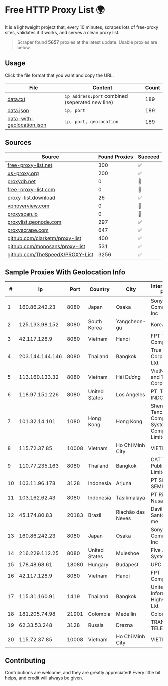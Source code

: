 
# Free HTTP Proxy List 🌍

It is a lightweight project that, every 10 minutes, scrapes lots of free-proxy sites, validates if it works, and serves a clean proxy list.


> Scraper found **5657** proxies at the latest update. Usable proxies are below.

## Usage

Click the file format that you want and copy the URL.


|File|Content|Count|
|----|-------|-----|
|[data.txt](https://raw.githubusercontent.com/themiralay/Proxy-List-World/master/data.txt)|`ip_address:port` combined (seperated new line)|189|
|[data.json](https://raw.githubusercontent.com/themiralay/Proxy-List-World/master/data.json)|`ip, port`|189|
|[data-with-geolocation.json](https://raw.githubusercontent.com/themiralay/Proxy-List-World/master/data-with-geolocation.json)|`ip, port, geolocation`|189|

## Sources

|Source|Found Proxies|Succeed|
|------|-------------|-------|
|[free-proxy-list.net](https://free-proxy-list.net)|300|✅|
|[us-proxy.org](https://www.us-proxy.org)|200|✅|
|[proxydb.net](http://proxydb.net)|0|🚫|
|[free-proxy-list.com](https://free-proxy-list.com/?page=&port=&type%5B%5D=http&type%5B%5D=https&up_time=0&search=Search)|0|🚫|
|[proxy-list.download](https://www.proxy-list.download/HTTP)|26|✅|
|[vpnoverview.com](https://vpnoverview.com/privacy/anonymous-browsing/free-proxy-servers)|0|🚫|
|[proxyscan.io](https://www.proxyscan.io)|0|🚫|
|[proxylist.geonode.com](https://proxylist.geonode.com/api/proxy-list?limit=300&page=1&sort_by=lastChecked&sort_type=desc&protocols=http,https)|297|✅|
|[proxyscrape.com](https://api.proxyscrape.com/v2/?request=displayproxies&protocol=http&timeout=10000&country=all&ssl=all&anonymity=all)|647|✅|
|[github.com/clarketm/proxy-list](https://raw.githubusercontent.com/clarketm/proxy-list/master/proxy-list-raw.txt)|400|✅|
|[github.com/monosans/proxy-list](https://raw.githubusercontent.com/monosans/proxy-list/main/proxies/http.txt)|531|✅|
|[github.com/TheSpeedX/PROXY-List](https://raw.githubusercontent.com/TheSpeedX/PROXY-List/master/http.txt)|3256|✅|


## Sample Proxies With Geolocation Info

|#|Ip|Port|Country|City|Internet Service Provider|
|-|--|----|-------|----|-------------------------|
|1|160.86.242.23|8080|Japan|Osaka|Sony Network Communications Inc|
|2|125.133.98.152|8080|South Korea|Yangcheon-gu|Korea Telecom|
|3|42.117.128.9|8080|Vietnam|Hanoi|FPT Telecom Company|
|4|203.144.144.146|8080|Thailand|Bangkok|True Internet Corporation CO. Ltd.|
|5|113.160.133.32|8080|Vietnam|Hải Dương|VietNam Post and Telecom Corporation|
|6|118.97.151.226|8080|United States|Los Angeles|PT. TELKOM INDONESIA|
|7|101.32.14.101|1080|Hong Kong|Hong Kong|Shenzhen Tencent Computer Systems Company Limited|
|8|115.72.37.85|10008|Vietnam|Ho Chi Minh City|VIETELmetro|
|9|110.77.235.163|8080|Thailand|Bangkok|CAT Telecom Public Company Limited|
|10|103.11.96.178|3128|Indonesia|Arjuna|PT SKYLINE SEMESTA|
|11|103.162.62.43|8080|Indonesia|Tasikmalaya|PT Ring Media Nusantara|
|12|45.174.80.83|20183|Brazil|Riachão das Neves|Davilson Dos Santos Correia-me|
|13|160.86.242.23|8080|Japan|Osaka|Sony Network Communications Inc|
|14|216.229.112.25|8080|United States|Muleshoe|Five Area Systems, LLC|
|15|178.48.68.61|18080|Hungary|Budapest|UPC|
|16|42.117.128.9|8080|Vietnam|Hanoi|FPT Telecom Company|
|17|115.31.160.91|1419|Thailand|Bangkok|United Information Highway Co., Ltd.|
|18|181.205.74.98|21901|Colombia|Medellín|Colombia Móvil|
|19|62.33.53.248|3128|Russia|Drezna|TRANS-TELECOM|
|20|115.72.37.85|10008|Vietnam|Ho Chi Minh City|VIETELmetro|



## Contributing

Contributions are welcome, and they are greatly appreciated! Every
little bit helps, and credit will always be given.

